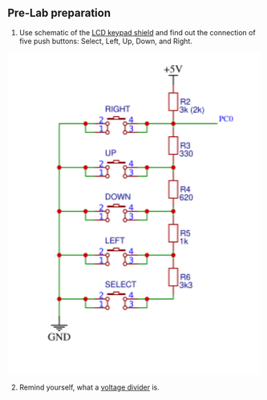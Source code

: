 ## Pre-Lab preparation

1. Use schematic of the [LCD keypad shield](https://oshwlab.com/tomas.fryza/arduino-shields) and find out the connection of five push buttons: Select, Left, Up, Down, and Right.

![schema](https://github.com/OndraFoltyn/digital-electronics-2/blob/main/05-adc/images/prep.png)

2. Remind yourself, what a [voltage divider](https://www.allaboutcircuits.com/tools/voltage-divider-calculator/) is.

<a name="part1"></a>

